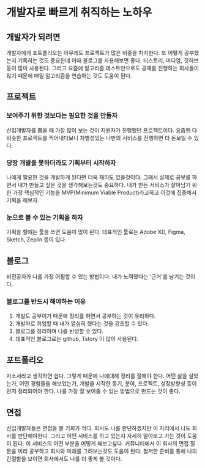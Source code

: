 # 개발자로 빠르게 취직하는 노하우

## 개발자가 되려면

개발자에게 포트폴리오는 아무래도 프로젝트가 많은 비중을 차지한다. 또 어떻게 공부했는지 기록하는 것도 중요한데 이때 블로그를 사용해보면 좋다. 티스토리, 미디엄, 깃허브 등이 많이 사용된다. 그리고 요즘에 알고리즘 테스트만으로도 공채를 진행하는 회사들이 많기 때문에 매일 알고리즘을 연습하는 것도 도움이 된다.

## 프로젝트

### 보여주기 위한 것보다는 필요한 것을 만들자

신입개발자를 뽑을 때 가장 많이 보는 것이 지원자가 진행했던 프로젝트이다. 요즘엔 다 비슷한 프로젝트를 찍어내다보니 차별성있는 나만의 서비스를 진행하면 더 돋보일 수 있다.

### 당장 개발을 못하더라도 기획부터 시작하자

나에게 필요한 것을 개발하게 된다면 더욱 재미도 있을것이다. 그래서 실제로 공부를 하면서 내가 만들고 싶은 것을 생각해보는것도 중요하다. 내가 만든 서비스가 살아남기 위한 가장 핵심적인 기능을 MVP(Minimum Viable Product)라고하고 이것에 집중해서 기획을 해보자.

### 눈으로 볼 수 있는 기획을 하자

기획을 할떄는 툴을 쓰면 도움이 많이 된다. 대표적인 툴로는 Adobe XD, Figma, Sketch, Zeplin 등이 있다.

## 블로그

비전공자가 나를 가장 어필할 수 있는 방법이다. 내가 노력했다는 '근거'를 남기는 것이다.

### 블로그를 반드시 해야하는 이유

1. 개발도 공부이기 때문에 정리를 하면서 공부하는 것이 유리하다.
1. 개발자로 취업할 때 내가 열심히 했다는 것을 강조할 수 있다.
1. 블로그를 정리하며 나를 반성할 수 있다.
1. 대표적인 블로그로는 github, Tstory 이 많이 사용된다.

## 포트폴리오

자소서라고 생각하면 쉽다. 그렇게 때문에 나에대해 정리를 잘해야 한다. 어떤 삶을 살았는가, 어떤 경험들을 해보았는가, 개발을 시작한 동기, 분야, 프로젝트, 성장방향성 등이 먼저 정리되어야 한다. 나를 가장 잘 보여줄 수 있는 방법으로 만드는 것이 좋다.

## 면접

신입개발자들은 면접을 볼 기회가 적다. 회사도 나를 판단하겠지만 이 자리에서 나도 회사를 판단해야한다. 그리고 어떤 서비스를 하고 있는지 자세히 알아보고 가는 것이 도움이 된다. 이 서비스의 어떤 부분을 어떻게 해보고싶다. 커뮤니티에서 이 회사의 면접 질문을 미리 공부하고 회사와 미래를 그려보는것도 도움이 된다. 철저한 준비를 통해 나의 간절함을 보이면 회사에서도 나를 더 좋게 볼 것이다.
